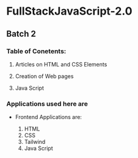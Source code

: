 # **FullStackJavaScript-2.0**

## **Batch 2**

### **Table of Conetents:**

1. Articles on HTML and CSS Elements

2. Creation of Web pages

3. Java Script

### **Applications used here are**

- Frontend Applications are:
   
   1. HTML
   2. CSS
   3. Tailwind
   4. Java Script
